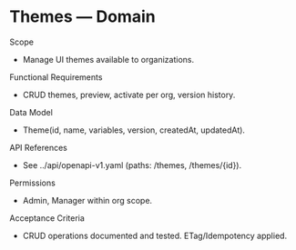 <!--
File: themes.md
Purpose: Domain documentation for Themes. Describes scope, functional
requirements, data model, API refs, permissions, and acceptance
criteria. All Rights Reserved. Arodi Emmanuel
-->
# Themes — Domain

Scope
- Manage UI themes available to organizations.

Functional Requirements
- CRUD themes, preview, activate per org, version history.

Data Model
- Theme(id, name, variables, version, createdAt, updatedAt).

API References
- See ../api/openapi-v1.yaml (paths: /themes, /themes/{id}).

Permissions
- Admin, Manager within org scope.

Acceptance Criteria
- CRUD operations documented and tested. ETag/Idempotency applied.
